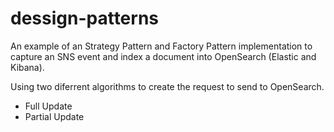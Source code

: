 # dessign-patterns
An example of an Strategy Pattern and Factory Pattern implementation to capture an SNS event and index a document into OpenSearch (Elastic and Kibana). 

Using two diferrent algorithms to create the request to send to OpenSearch.
- Full Update
- Partial Update
